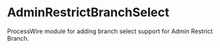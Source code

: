 # AdminRestrictBranchSelect
ProcessWire module for adding branch select support for Admin Restrict Branch.
